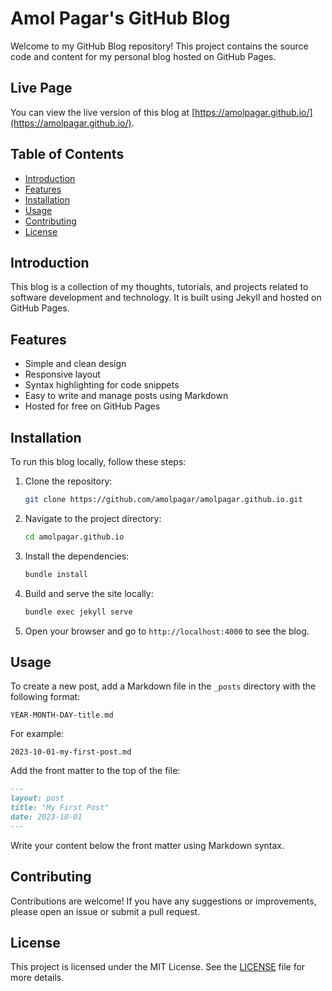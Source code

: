 # Amol Pagar's GitHub Blog

Welcome to my GitHub Blog repository! This project contains the source code and content for my personal blog hosted on GitHub Pages.

## Live Page

You can view the live version of this blog at [https://amolpagar.github.io/](https://amolpagar.github.io/).

## Table of Contents

- [Introduction](#introduction)
- [Features](#features)
- [Installation](#installation)
- [Usage](#usage)
- [Contributing](#contributing)
- [License](#license)

## Introduction

This blog is a collection of my thoughts, tutorials, and projects related to software development and technology. It is built using Jekyll and hosted on GitHub Pages.

## Features

- Simple and clean design
- Responsive layout
- Syntax highlighting for code snippets
- Easy to write and manage posts using Markdown
- Hosted for free on GitHub Pages

## Installation

To run this blog locally, follow these steps:

1. Clone the repository:
    ```bash
    git clone https://github.com/amolpagar/amolpagar.github.io.git
    ```
2. Navigate to the project directory:
    ```bash
    cd amolpagar.github.io
    ```
3. Install the dependencies:
    ```bash
    bundle install
    ```
4. Build and serve the site locally:
    ```bash
    bundle exec jekyll serve
    ```
5. Open your browser and go to `http://localhost:4000` to see the blog.

## Usage

To create a new post, add a Markdown file in the `_posts` directory with the following format:

```
YEAR-MONTH-DAY-title.md
```

For example:
```
2023-10-01-my-first-post.md
```

Add the front matter to the top of the file:
```markdown
---
layout: post
title: "My First Post"
date: 2023-10-01
---
```

Write your content below the front matter using Markdown syntax.

## Contributing

Contributions are welcome! If you have any suggestions or improvements, please open an issue or submit a pull request.

## License

This project is licensed under the MIT License. See the [LICENSE](LICENSE) file for more details.
